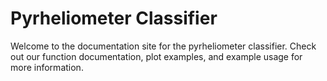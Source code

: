 # Pyrheliometer Classifier 

Welcome to the documentation site for the pyrheliometer classifier. 
Check out our function documentation, plot examples, and example usage for more information.

